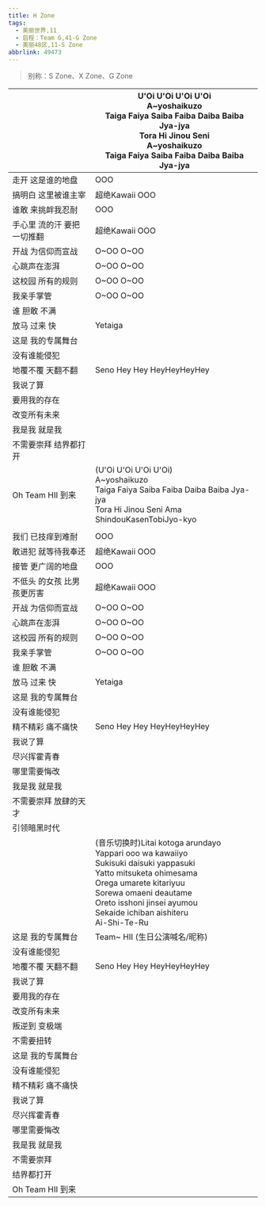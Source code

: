 ```yaml
---
title: H Zone
tags:
  - 美丽世界,11
  - 启程：Team G,41-G Zone
  - 美丽48区,11-S Zone
abbrlink: 49473
---
```

> 别称：S Zone、X Zone、G Zone

|      |U'Oi U'Oi U'Oi U'Oi<br>A~yoshaikuzo<br>Taiga Faiya Saiba Faiba Daiba Baiba Jya-jya<br>Tora Hi Jinou Seni <br>A~yoshaikuzo<br>Taiga Faiya Saiba Faiba Daiba Baiba Jya-jya|
|--|--|
|走开 这是谁的地盘|OOO|
|搞明白 这里被谁主宰|超绝Kawaii OOO|
|谁敢 来挑衅我忍耐|OOO|
|手心里 流的汗 要把一切推翻|超绝Kawaii OOO|
|开战 为信仰而宣战|O~OO O~OO|
|心跳声在澎湃|O~OO O~OO|
|这校园 所有的规则|O~OO O~OO|
|我亲手掌管|O~OO O~OO|
|谁 胆敢 不满|      |
|放马 过来 快|Yetaiga|
|这是 我的专属舞台|      |
|没有谁能侵犯|      |
|地覆不覆 天翻不翻|Seno Hey Hey HeyHeyHeyHey|
|我说了算|      |
|要用我的存在|      |
|改变所有未来|      |
|我是我 就是我|      |
|不需要崇拜 结界都打开|      |
|Oh Team HII 到来|(U'Oi U'Oi U'Oi U'Oi)<br>A~yoshaikuzo<br>Taiga Faiya Saiba Faiba Daiba Baiba Jya-jya<br>Tora Hi Jinou Seni Ama ShindouKasenTobiJyo-kyo|
|      |      |
|我们 已技痒到难耐|OOO|
|敢进犯 就等待我奉还|超绝Kawaii OOO|
|接管 更广阔的地盘|OOO|
|不低头 的女孩 比男孩更厉害|超绝Kawaii OOO|
|开战 为信仰而宣战|O~OO O~OO|
|心跳声在澎湃|O~OO O~OO|
|这校园 所有的规则|O~OO O~OO|
|我亲手掌管|O~OO O~OO|
|谁 胆敢 不满|      |
|放马 过来 快|Yetaiga|
|这是 我的专属舞台|      |
|没有谁能侵犯|      |
|精不精彩 痛不痛快|Seno Hey Hey HeyHeyHeyHey|
|我说了算|      |
|尽兴挥霍青春|      |
|哪里需要悔改|      |
|我是我 就是我|      |
|不需要崇拜 放肆的天才|      |
|引领暗黑时代|      |
|      |(音乐切换时)Litai kotoga arundayo<br>Yappari ooo wa kawaiiyo<br>Sukisuki daisuki yappasuki<br>Yatto mitsuketa ohimesama<br>Orega umarete kitariyuu<br>Sorewa omaeni deautame<br>Oreto isshoni jinsei ayumou<br>Sekaide ichiban aishiteru<br>Ai-Shi-Te-Ru|
|这是 我的专属舞台|Team~ HII (生日公演喊名/昵称)|
|没有谁能侵犯|      |
|地覆不覆 天翻不翻|Seno Hey Hey HeyHeyHeyHey|
|我说了算|      |
|要用我的存在|      |
|改变所有未来|      |
|叛逆到 变极端|      |
|不需要扭转|      |
|这是 我的专属舞台|      |
|没有谁能侵犯|      |
|精不精彩 痛不痛快|      |
|我说了算|      |
|尽兴挥霍青春|      |
|哪里需要悔改|      |
|我是我 就是我|      |
|不需要崇拜|      |
|结界都打开|      |
|Oh Team HII 到来|      |